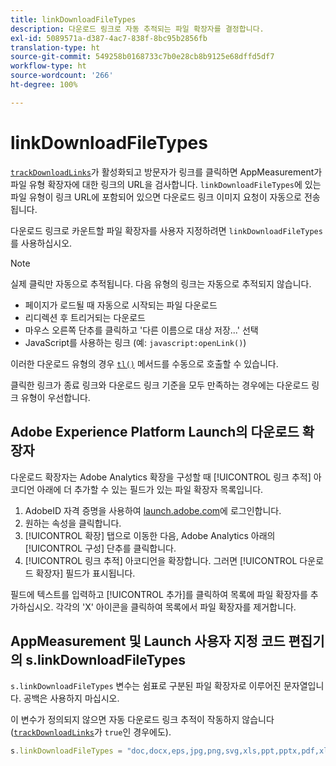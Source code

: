 ```yaml
---
title: linkDownloadFileTypes
description: 다운로드 링크로 자동 추적되는 파일 확장자를 결정합니다.
exl-id: 5089571a-d387-4ac7-838f-8bc95b2856fb
translation-type: ht
source-git-commit: 549258b0168733c7b0e28cb8b9125e68dffd5df7
workflow-type: ht
source-wordcount: '266'
ht-degree: 100%

---
```


# linkDownloadFileTypes

[`trackDownloadLinks`](trackdownloadlinks.md)가 활성화되고 방문자가 링크를 클릭하면 AppMeasurement가 파일 유형 확장자에 대한 링크의 URL을 검사합니다. `linkDownloadFileTypes`에 있는 파일 유형이 링크 URL에 포함되어 있으면 다운로드 링크 이미지 요청이 자동으로 전송됩니다.

다운로드 링크로 카운트할 파일 확장자를 사용자 지정하려면 `linkDownloadFileTypes`를 사용하십시오.

>[!NOTE]
>
>실제 클릭만 자동으로 추적됩니다. 다음 유형의 링크는 자동으로 추적되지 않습니다.
>
> * 페이지가 로드될 때 자동으로 시작되는 파일 다운로드
> * 리디렉션 후 트리거되는 다운로드
> * 마우스 오른쪽 단추를 클릭하고 &#39;다른 이름으로 대상 저장...&#39; 선택
> * JavaScript를 사용하는 링크 (예: `javascript:openLink()`)
>
> 
이러한 다운로드 유형의 경우 [`tl()`](../functions/tl-method.md) 메서드를 수동으로 호출할 수 있습니다.

클릭한 링크가 종료 링크와 다운로드 링크 기준을 모두 만족하는 경우에는 다운로드 링크 유형이 우선합니다.

## Adobe Experience Platform Launch의 다운로드 확장자

다운로드 확장자는 Adobe Analytics 확장을 구성할 때 [!UICONTROL 링크 추적] 아코디언 아래에 더 추가할 수 있는 필드가 있는 파일 확장자 목록입니다.

1. AdobeID 자격 증명을 사용하여 [launch.adobe.com](https://launch.adobe.com)에 로그인합니다.
2. 원하는 속성을 클릭합니다.
3. [!UICONTROL 확장] 탭으로 이동한 다음, Adobe Analytics 아래의 [!UICONTROL 구성] 단추를 클릭합니다.
4. [!UICONTROL 링크 추적] 아코디언을 확장합니다. 그러면 [!UICONTROL 다운로드 확장자] 필드가 표시됩니다.

필드에 텍스트를 입력하고 [!UICONTROL 추가]를 클릭하여 목록에 파일 확장자를 추가하십시오. 각각의 &#39;X&#39; 아이콘을 클릭하여 목록에서 파일 확장자를 제거합니다.

## AppMeasurement 및 Launch 사용자 지정 코드 편집기의 s.linkDownloadFileTypes

`s.linkDownloadFileTypes` 변수는 쉼표로 구분된 파일 확장자로 이루어진 문자열입니다. 공백은 사용하지 마십시오.

이 변수가 정의되지 않으면 자동 다운로드 링크 추적이 작동하지 않습니다 ([`trackDownloadLinks`](trackdownloadlinks.md)가 `true`인 경우에도).

```js
s.linkDownloadFileTypes = "doc,docx,eps,jpg,png,svg,xls,ppt,pptx,pdf,xlsx,tab,csv,zip,txt,vsd,vxd,xml,js,css,rar,exe,wma,mov,avi,wmv,mp3,wav,m4v";
```
